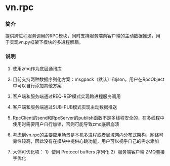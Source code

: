 # vn.rpc

### 简介

提供跨进程服务调用的RPC模块，同时支持服务端向客户端的主动数据推送，用于实现vn.py框架下模块的多进程解耦。

### 说明

1. 使用zmq作为底层通讯库

2. 目前支持两种数据序列化方案：msgpack（默认）和json，用户在RpcObject中可以自行添加其他方案

3. 客户端和服务端通过REQ-REP模式实现跨进程服务调用

4. 客户端和服务端通过SUB-PUB模式实现主动数据推送

5. RpcClient的send和RpcServer的publish函数不是多线程安全的，在多线程中使用时需要用户自行加锁，否则可能导致zmq底层崩溃

6. 考虑到vn.rpc的主要应用场景是本机多进程或者局域网内分布式架构，网络可靠性较高，因此没有在模块中提供心跳功能，用户可以视乎自己的需求添加

7. 大体可优化项：
   1）使用 Protocol buffers  序列化
   2）服务端客户端 ZMQ套接字优化
